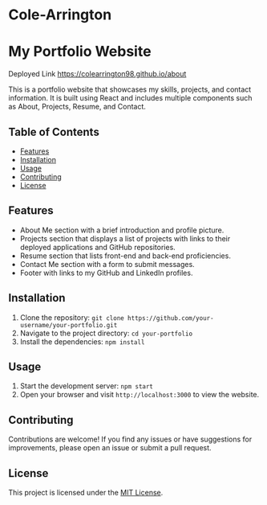 # Cole-Arrington

# My Portfolio Website

Deployed Link https://colearrington98.github.io/about

This is a portfolio website that showcases my skills, projects, and contact information. It is built using React and includes multiple components such as About, Projects, Resume, and Contact.

## Table of Contents

- [Features](#features)
- [Installation](#installation)
- [Usage](#usage)
- [Contributing](#contributing)
- [License](#license)

## Features

- About Me section with a brief introduction and profile picture.
- Projects section that displays a list of projects with links to their deployed applications and GitHub repositories.
- Resume section that lists front-end and back-end proficiencies.
- Contact Me section with a form to submit messages.
- Footer with links to my GitHub and LinkedIn profiles.

## Installation

1. Clone the repository: `git clone https://github.com/your-username/your-portfolio.git`
2. Navigate to the project directory: `cd your-portfolio`
3. Install the dependencies: `npm install`

## Usage

1. Start the development server: `npm start`
2. Open your browser and visit `http://localhost:3000` to view the website.

## Contributing

Contributions are welcome! If you find any issues or have suggestions for improvements, please open an issue or submit a pull request.

## License

This project is licensed under the [MIT License](LICENSE).

